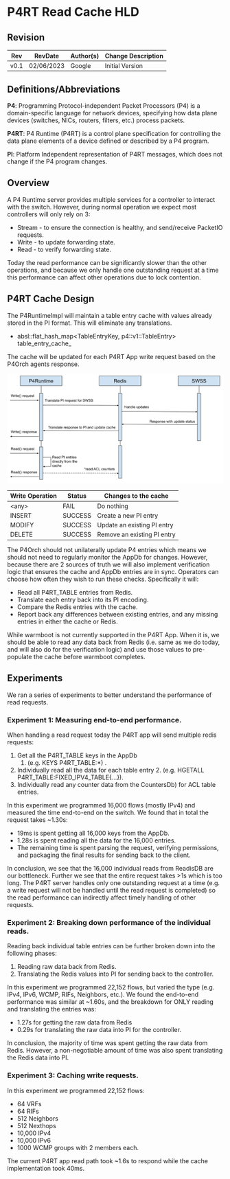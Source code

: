 # P4RT Read Cache HLD


## Revision

Rev  | RevDate    | Author(s) | Change Description
---- | ---------- | --------- | ------------------
v0.1 | 02/06/2023 | Google    | Initial Version


## Definitions/Abbreviations

**P4**: Programming Protocol-independent Packet Processors (P4) is a domain-specific language for network devices, specifying how data plane devices (switches, NICs, routers, filters, etc.) process packets.

**P4RT**: P4 Runtime (P4RT) is a control plane specification for controlling the data plane elements of a device defined or described by a P4 program.

**PI**: Platform Independent representation of P4RT messages, which does not change if the P4 program changes.

## Overview

A P4 Runtime server provides multiple services for a controller to interact with the switch. However, during normal operation we expect most controllers will only rely on 3:

*   Stream - to ensure the connection is healthy, and send/receive PacketIO requests.
*   Write - to update forwarding state.
*   Read - to verify forwarding state.

Today the read performance can be significantly slower than the other operations, and because we only handle one outstanding request at a time this performance can affect other operations due to lock contention.


## P4RT Cache Design

The P4RuntimeImpl will maintain a table entry cache with values already stored in the PI format. This will eliminate any translations.

*   absl::flat\_hash\_map\<TableEntryKey, p4::v1::TableEntry> table\_entry\_cache\_

The cache will be updated for each P4RT App write request based on the P4Orch agents response.

![Read Cache Sequence Diagram](images/p4rt_app_read_cache_sequence_diagram.svg)

**Write Operation** | **Status** | **Changes to the cache**
------------------- | ---------- | ------------------------
\<any\>             | FAIL       | Do nothing
INSERT              | SUCCESS    | Create a new PI entry
MODIFY              | SUCCESS    | Update an existing PI entry
DELETE              | SUCCESS    | Remove an existing PI entry

The P4Orch should not unilaterally update P4 entries which means we should not need to regularly monitor the AppDb for changes.
However, because there are 2 sources of truth we will also implement verification logic that ensures the cache and AppDb entries are in sync.
Operators can choose how often they wish to run these checks.
Specifically it will:

* Read all P4RT\_TABLE entries from Redis.
* Translate each entry back into its PI encoding.
* Compare the Redis entries with the cache.
* Report back any differences between existing entries, and any missing entries in either the cache or Redis.

While warmboot is not currently supported in the P4RT App.
When it is, we should be able to read any data back from Redis (i.e. same as we do today, and will also do for the verification logic) and use those values to pre-populate the cache before warmboot completes.

## Experiments

We ran a series of experiments to better understand the performance of read requests. 

### Experiment 1: Measuring end-to-end performance.

When handling a read request today the P4RT app will send multiple redis requests:

1. Get all the P4RT\_TABLE keys in the AppDb 
    1. (e.g. KEYS P4RT\_TABLE:\*) .
2. Individually read all the data for each table entry
    2. (e.g. HGETALL P4RT\_TABLE:FIXED\_IPV4\_TABLE{...}).
3. Individually read any counter data from the CountersDb) for ACL table entries.

In this experiment we programmed 16,000 flows (mostly IPv4) and measured the time end-to-end on the switch. We found that in total the request takes ~1.30s:

*   19ms is spent getting all 16,000 keys from the AppDb.
*   1.28s is spent reading all the data for the 16,000 entries.
*   The remaining time is spent parsing the request, verifying permissions, and packaging the final results for sending back to the client.

In conclusion, we see that the 16,000 individual reads from ReadisDB are our bottleneck. Further we see that the entire request takes >1s which is too long. The P4RT server handles only one outstanding request at a time (e.g. a write request will not be handled until the read request is completed) so the read performance can indirectly affect timely handling of other requests.

### Experiment 2: Breaking down performance of the individual reads.

Reading back individual table entries can be further broken down into the following phases:

1. Reading raw data back from Redis.
2. Translating the Redis values into PI for sending back to the controller.

In this experiment we programmed 22,152 flows, but varied the type (e.g. IPv4, IPv6, WCMP, RIFs, Neighbors, etc.). We found the end-to-end performance was similar at ~1.60s, and the breakdown for ONLY reading and translating the entries was:

*   1.27s for getting the raw data from Redis
*   0.29s for translating the raw data into PI for the controller.

In conclusion, the majority of time was spent getting the raw data from Redis. However, a non-negotiable amount of time was also spent translating the Redis data into PI.

### Experiment 3: Caching write requests.

In this experiment we programmed 22,152 flows:

*   64 VRFs
*   64 RIFs
*   512 Neighbors
*   512 Nexthops
*   10,000 IPv4
*   10,000 IPv6
*   1000 WCMP groups with 2 members each.

The current P4RT app read path took ~1.6s to respond while the cache implementation took 40ms.

